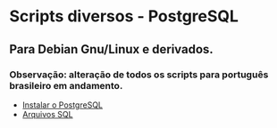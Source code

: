 # Scripts diversos -  PostgreSQL

## Para Debian Gnu/Linux e derivados.

### Observação: alteração de todos os scripts para português brasileiro em andamento.


* [Instalar o PostgreSQL](https://github.com/ricardocassiano04/postgresql-scripts-linux/tree/main/instal)
* [Arquivos SQL](https://github.com/ricardocassiano04/postgresql-scripts-linux/tree/main/sql)

